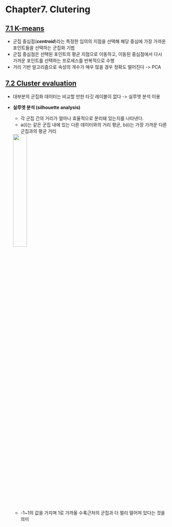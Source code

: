 # Chapter7. Clutering
## [7.1 K-means]()
- 군집 중심점(***centroid***)라는 특정한 임의의 지점을 선택해 해당 중심에 가장 가까운 포인트들을 선택하는 군집화 기법
- 군집 중심점은 선택된 포인트의 평균 지점으로 이동하고, 이동된 중심점에서 다시 가까운 포인트를 선택하는 프로세스를 반복적으로 수행 
- 거리 기반 알고리즘으로 속성의 개수가 매우 많을 경우 정확도 떨어진다 -> PCA

## [7.2 Cluster evaluation]()
- 대부분의 군집화 데이터는 비교할 만한 타깃 레이블이 없다 -> 실루엣 분석 이용
- **실루엣 분석 (silhouette analysis)**
  - 각 군집 간의 거리가 얼마나 효율적으로 분리돼 있는지를 나타낸다.
  - a(i)는 같은 군집 내에 있는 다른 데이터와의 거리 평균, b(i)는 가장 가까운 다른 군집과의 평균 거리
   <img src="https://user-images.githubusercontent.com/41772329/57983149-92972d00-7a89-11e9-933f-4b3f7e788d15.png" width="30%">
  
  - -1~1의 값을 가지며 1로 가까울 수록근처의 군집과 더 멀리 떨어져 있다는 것을 의미
